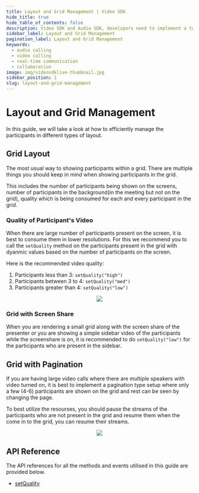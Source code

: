 ```yaml
---
title: Layout and Grid Management | Video SDK
hide_title: true
hide_table_of_contents: false
description: Video SDK and Audio SDK, developers need to implement a token server. This requires efforts on both the front-end and backend.
sidebar_label: Layout and Grid Management
pagination_label: Layout and Grid Management
keywords:
  - audio calling
  - video calling
  - real-time communication
  - collaboration
image: img/videosdklive-thumbnail.jpg
sidebar_position: 1
slug: layout-and-grid-management
---
```


# Layout and Grid Management

In this guide, we will take a look at how to efficiently manage the participants in different types of layout.

## Grid Layout

The most usual way to showing participants within a grid. There are multiple things you should keep in mind when showing participants in the grid.

This includes the number of participants being shown on the screens, number of participants in the background(in the meeting but not on the grid), quality which is being consumed for each and every participant in the grid.

### Quality of Participant's Video

When there are large number of participants present on the screen, it is best to consume them in lower resolutions. For this we recommend you to call the `setQuality` method on the participants present in the grid with dyanmic values based on the number of participants on the screen.

Here is the recommended video quality:

1. Participants less than 3: `setQuality("high")`
2. Participants between 3 to 4: `setQuality("med")`
3. Participants greater than 4: `setQuality("low")`

<center>
<img src='https://cdn.videosdk.live/website-resources/docs-resources/grid_quality_mobile.png' />
</center>

### Grid with Screen Share

When you are rendering a small grid along with the screen share of the presenter or you are showing a simple sidebar video of the participants while the screenshare is on, it is recommended to do `setQuality("low")` for the participants who are present in the sidebar.

## Grid with Pagination

If you are having large video calls where there are multiple speakers with video turned on, it is best to implement a pagination type setup where only a few (4-6) participants are shown on the grid and rest can be seen by changing the page.

To best utilize the resourses, you should pause the streams of the participants who are not present in the grid and resume them when the come in to the grid, you can resume their streams.

<center>
<img src='https://cdn.videosdk.live/website-resources/docs-resources/grid_pagination.png' />
</center>

## API Reference

The API references for all the methods and events utilised in this guide are provided below.

- [setQuality](/react-native/api/sdk-reference/use-participant/methods#setquality)
